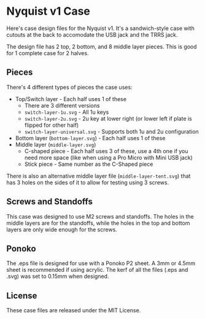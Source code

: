 Nyquist v1 Case
===============

Here's case design files for the Nyquist v1. It's a sandwich-style case with cutouts at the back to accomodate the USB jack and the TRRS jack.

The design file has 2 top, 2 bottom, and 8 middle layer pieces. This is good for 1 complete case for 2 halves.

Pieces
------
There's 4 different types of pieces the case uses:

- Top/Switch layer - Each half uses 1 of these
    - There are 3 different versions
    - `switch-layer-1u.svg` - All 1u keys
    - `switch-layer-2u.svg` - 2u key at lower right (or lower left if plate is flipped for other half)
    - `switch-layer-universal.svg` - Supports both 1u and 2u configuration
- Bottom layer (`bottom-layer.svg`) - Each half uses 1 of these
- Middle layer (`middle-layer.svg`)
    - C-shaped piece - Each half uses 3 of these, use a 4th one if you need more space (like when using a Pro Micro with Mini USB jack)
    - Stick piece - Same number as the C-Shaped piece

There is also an alternative middle layer file (`middle-layer-tent.svg`) that has 3 holes on the sides of it to allow for testing using 3 screws.

Screws and Standoffs
--------------------
This case was designed to use M2 screws and standoffs. The holes in the middle layers are for the standoffs, while the holes in the top and bottom layers are only wide enough for the screws.

Ponoko
------
The .eps file is designed for use with a Ponoko P2 sheet. A 3mm or 4.5mm sheet is recommended if using acrylic. The kerf of all the files (.eps and .svg) was set to 0.15mm when designed.

License
-------
These case files are released under the MIT License.
